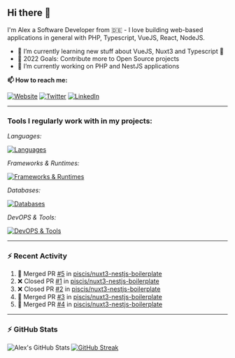 ## Hi there 👋

I'm Alex a Software Developer from 🇩🇪 - I love building web-based applications in general with PHP, Typescript, VueJS, React, NodeJS.

- 🌱 I’m currently learning new stuff about VueJS, Nuxt3 and Typescript 🤣
- 🥅 2022 Goals: Contribute more to Open Source projects
- 🔭 I’m currently working on PHP and NestJS applications

**📫 How to reach me:**

[![Website](https://img.shields.io/website?label=piscis.io&style=for-the-badge&url=https%3A%2F%2Fpiscis.io)](https://piscis.io)
[![Twitter](https://img.shields.io/badge/Twitter-1DA1F2?style=for-the-badge&logo=twitter&logoColor=white)](https://twitter.com/intent/follow?original_referer=https%3A%2F%2Fgithub.com%2Fpiscis&screen_name=piscis168)
[![LinkedIn](https://img.shields.io/badge/LinkedIn-0077B5?style=for-the-badge&logo=linkedin&logoColor=white)](https://linkedin.com/in/alexanderpirsig)

---

### Tools I regularly work with in my projects:

*Languages:*

[![Languages](https://skillicons.dev/icons?i=php,js,ts,sass,css,workers&perline=6)](https://github.com/piscis/)


*Frameworks & Runtimes:*

[![Frameworks & Runtimes](https://skillicons.dev/icons?i=wordpress,vue,nestjs,nuxtjs,vite,prisma,nodejs,react&perline=6)](https://github.com/piscis/)


*Databases:*

[![Databases](https://skillicons.dev/icons?i=mysql,mongodb,redis&perline=6)](https://github.com/piscis/)

*DevOPS & Tools:*

[![DevOPS & Tools](https://skillicons.dev/icons?i=bash,docker,git,gitlab,github,cloudflare,vscode&perline=6)](https://github.com/piscis/)

----

### :zap: Recent Activity

<!--START_SECTION:activity-->
1. 🎉 Merged PR [#5](https://github.com/piscis/nuxt3-nestjs-boilerplate/pull/5) in [piscis/nuxt3-nestjs-boilerplate](https://github.com/piscis/nuxt3-nestjs-boilerplate)
2. ❌ Closed PR [#1](https://github.com/piscis/nuxt3-nestjs-boilerplate/pull/1) in [piscis/nuxt3-nestjs-boilerplate](https://github.com/piscis/nuxt3-nestjs-boilerplate)
3. ❌ Closed PR [#2](https://github.com/piscis/nuxt3-nestjs-boilerplate/pull/2) in [piscis/nuxt3-nestjs-boilerplate](https://github.com/piscis/nuxt3-nestjs-boilerplate)
4. 🎉 Merged PR [#3](https://github.com/piscis/nuxt3-nestjs-boilerplate/pull/3) in [piscis/nuxt3-nestjs-boilerplate](https://github.com/piscis/nuxt3-nestjs-boilerplate)
5. 🎉 Merged PR [#4](https://github.com/piscis/nuxt3-nestjs-boilerplate/pull/4) in [piscis/nuxt3-nestjs-boilerplate](https://github.com/piscis/nuxt3-nestjs-boilerplate)
<!--END_SECTION:activity-->

----

### :zap: GitHub Stats
  <img align="left" alt="Alex's GitHub Stats" src="https://github-readme-stats.piscis.vercel.app/api?username=piscis&show_icons=true&hide_border=true&count_private=true&show_icons=true" />

[![GitHub Streak](https://streak-stats.demolab.com/?user=piscis&theme=light)](https://github.com/piscis)

[website]: https://piscis.io
[twitter]: https://twitter.com/piscis168
[linkedin]: https://linkedin.com/in/alexanderpirsig
